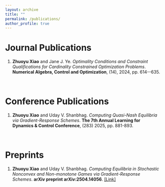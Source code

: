 ```yaml
---
layout: archive
title: ""
permalink: /publications/
author_profile: true
---
```


Journal Publications
======
1. **Zhuoyu Xiao** and Jane J. Ye. *Optimality Conditions and Constraint Qualifications for Cardinality Constrained Optimization Problems*. **Numerical Algebra, Control and Optimization**, (14), 2024, pp. 614--635.

<br>

Conference Publications
======
1. **Zhuoyu Xiao** and Uday V. Shanbhag. *Computing Quasi-Nash Equilibria via Gradient-Response Schemes*. **The 7th Annual Learning for Dynamics & Control Conference**, (283) 2025, pp. 881-893.

<br>

Preprints
======
1. **Zhuoyu Xiao** and Uday V. Shanbhag. *Computing Equilibria in Stochastic Nonconvex and Non-monotone Games via Gradient-Response Schemes*. **arXiv preprint arXiv:2504.14056**. [[Link]](https://arxiv.org/abs/2504.14056)
